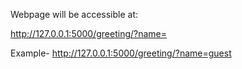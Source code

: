 Webpage will be accessible at:

http://127.0.0.1:5000/greeting/?name=

Example- http://127.0.0.1:5000/greeting/?name=guest
